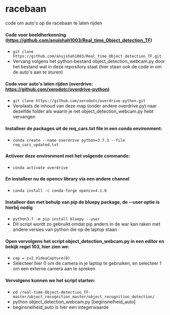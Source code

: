 # racebaan
code om auto's op de racebaan te laten rijden

#### Code voor beeldherkenning (https://github.com/anujshah1003/Real_time_Object_detection_TF)
* `git clone https://github.com/anujshah1003/Real_time_Object_detection_TF.git`
* Vervang volgens het python-bestand object_detection_webcam.py door het bestand wat in deze repository staat (hier staan ook de code in om de auto's aan te sturen)

#### Code voor auto's laten rijden (overdrive: https://github.com/xerodotc/overdrive-python)
* `git clone https://github.com/xerodotc/overdrive-python.git`
* Verplaats de inhoud van deze map (onder andere overdrive.py) naar dezelfde folder als waarin je net object_detection_webcam.py hebt vervangen

#### Installeer de packages uit de req_cars.txt file in een conda environment:
* `conda create --name overdrive python=3.7.3 --file req_cars_updated.txt`

#### Activeer deze environment met het volgende commando:
* `conda activate overdrive`

#### En installeer nu de opencv library via een andere channel
* `conda install -c conda-forge opencv=4.1.0`

#### Installeer dan met behulp van pip de bluepy package, de --user optie is hierbij nodig
* `python3.7 -m pip install bluepy --user`
* Dit script wordt zo gebruikt omdat pip anders in de war kan raken met andere versies van python die op de laptop staan


#### Open vervolgens het script object_detection_webcam.py in een editor en bekijk regel 103, hier zien we:
* `cap = cv2.VideoCapture(0)`
* Selecteer hier 0 om de camera in je laptop te gebruiken, en selecteer 1 om een externe camera aan te spreken

#### Vervolgens kunnen we het script starten:
* `cd /real-time-Object-detection_TF-master/object_recognition_master/object_recognition_detection/` 
*  python object_detection_webcam.py [beginsnelheid_auto]
*  beginsnelheid_auto is hier een integerwaarde
